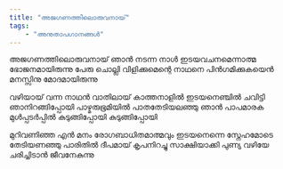 ```yaml
---
title: "അജഗണത്തിലൊരുവനായ്‌"
tags:
    - "അനുതാപഗാനങ്ങൾ"
---
```

അജഗണത്തിലൊരുവനായ്‌ ഞാന്‍ നടന്ന നാൾ
ഇടയവചനമെന്നാത്മ ഭോജനമായിരുന്നു
പേരു ചൊല്ലി വിളിക്കുമെന്റെ നാഥനെ
പിന്‍ഗമിക്കുകയെന്‍ മനസ്സിനു മോദമായിരുന്നു

വഴിയായ്‌ വന്ന നാഥന്‍ വാതിലായ്‌ കാത്തനാളില്‍
ഇടയനെഞ്ചില്‍ ചവിട്ടി ഞാനിറങ്ങിപ്പോയി
പാഴ്മരുഭൂമിയില്‍ പാതതേടിയലഞ്ഞു ഞാൻ
പാപമാരക മുള്‍പ്പടർപ്പിൽ കുടുങ്ങിപ്പോയി
കുടുങ്ങിപ്പോയി

മുറിവണിഞ്ഞ എന്‍ മനം രോഗബാധിതമാത്മവും
ഇടയനെന്നെ സ്നേഹമോടെ തേടിയണഞ്ഞു
പാരിതില്‍ ദീപമായ്‌ കൃപനിറച്ചു സാക്ഷിയാക്കി
പുണ്യ വഴിയേ ചരിച്ചിടാന്‍ ജീവനേകുന്നു

